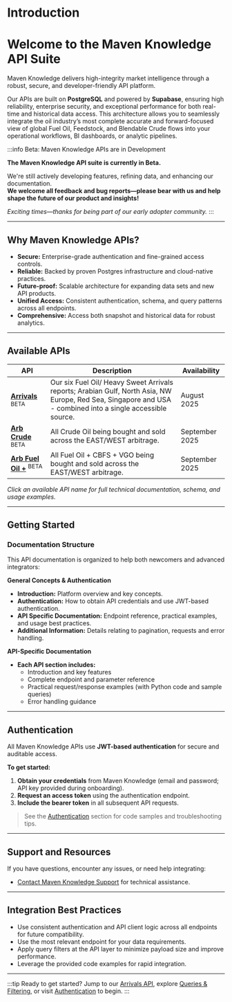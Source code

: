 # Introduction

# Welcome to the Maven Knowledge API Suite

Maven Knowledge delivers high-integrity market intelligence through a robust, secure, and developer-friendly API platform.

Our APIs are built on **PostgreSQL** and powered by **Supabase**, ensuring high reliability, enterprise security, and exceptional performance for both real-time and historical data access. This architecture allows you to seamlessly integrate the oil industry’s most complete accurate and forward-focused view of global Fuel Oil, Feedstock, and Blendable Crude flows into your operational workflows, BI dashboards, or analytic pipelines.

:::info Beta: Maven Knowledge APIs are in Development

**The Maven Knowledge API suite is currently in Beta.**

We're still actively developing features, refining data, and enhancing our documentation.  
**We welcome all feedback and bug reports—please bear with us and help shape the future of our product and insights!**

_Exciting times—thanks for being part of our early adopter community._
:::

---

## Why Maven Knowledge APIs?

- **Secure:** Enterprise-grade authentication and fine-grained access controls.
- **Reliable:** Backed by proven Postgres infrastructure and cloud-native practices.
- **Future-proof:** Scalable architecture for expanding data sets and new API products.
- **Unified Access:** Consistent authentication, schema, and query patterns across all endpoints.
- **Comprehensive:** Access both snapshot and historical data for robust analytics.

---

## Available APIs

| API | Description | Availability |
|---|---|---|
| <span className="nowrap">**<a href="arrivals/arrivals-api">Arrivals</a>** <sup>BETA</sup></span> | Our six Fuel Oil/ Heavy Sweet Arrivals reports; Arabian Gulf, North Asia, NW Europe, Red Sea, Singapore and USA - combined into a single accessible source. | August 2025 |
| <span className="nowrap">**<a href="arb_crude/arb_crude-api">Arb Crude</a>** <sup>BETA</sup></span> | All Crude Oil being bought and sold across the EAST/WEST arbitrage. | September 2025 |
| <span className="nowrap">**<a href="arb_fuel/arb_fuel-api">Arb Fuel Oil +</a>** <sup>BETA</sup></span> | All Fuel Oil + CBFS + VGO being bought and sold across the EAST/WEST arbitrage. | September 2025 |

*Click an available API name for full technical documentation, schema, and usage examples.*

---

## Getting Started

### Documentation Structure

This API documentation is organized to help both newcomers and advanced integrators:

**General Concepts & Authentication**
- **Introduction:** Platform overview and key concepts.
- **Authentication:** How to obtain API credentials and use JWT-based authentication.
- **API Specific Documentation:** Endpoint reference, practical examples, and usage best practices.
- **Additional Information:** Details relating to pagination, requests and error handling.

**API-Specific Documentation**
- **Each API section includes:**
  - Introduction and key features
  - Complete endpoint and parameter reference
  - Practical request/response examples (with Python code and sample queries)
  - Error handling guidance

---

## Authentication

All Maven Knowledge APIs use **JWT-based authentication** for secure and auditable access.

**To get started:**
1. **Obtain your credentials** from Maven Knowledge (email and password; API key provided during onboarding).
2. **Request an access token** using the authentication endpoint.
3. **Include the bearer token** in all subsequent API requests.

> See the [Authentication](authentication.md) section for code samples and troubleshooting tips.

---

## Support and Resources

If you have questions, encounter any issues, or need help integrating:

- [Contact Maven Knowledge Support](support.md) for technical assistance.

---

## Integration Best Practices

- Use consistent authentication and API client logic across all endpoints for future compatibility.
- Use the most relevant endpoint for your data requirements.
- Apply query filters at the API layer to minimize payload size and improve performance.
- Leverage the provided code examples for rapid integration.

---

:::tip Ready to get started?
Jump to our [Arrivals API](arrivals/arrivals-api.md), explore [Queries & Filtering](queries.md), or visit [Authentication](authentication.md) to begin.
:::